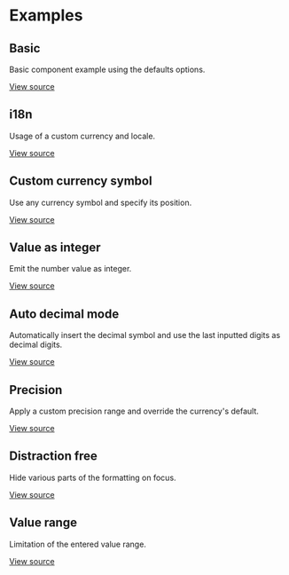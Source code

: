 # Examples

## Basic
Basic component example using the defaults options.
<Basic/>

[View source](https://github.com/dm4t2/vue-currency-input/blob/master/docs/.vuepress/components/Basic.vue)

## i18n
Usage of a custom currency and locale.
<i18n/>

[View source](https://github.com/dm4t2/vue-currency-input/blob/master/docs/.vuepress/components/i18n.vue)

## Custom currency symbol
Use any currency symbol and specify its position.
<CustomCurrencySymbol/>

[View source](https://github.com/dm4t2/vue-currency-input/blob/master/docs/.vuepress/components/CustomCurrencySymbol.vue)

## Value as integer
Emit the number value as integer.
<ValueAsInteger/>

[View source](https://github.com/dm4t2/vue-currency-input/blob/master/docs/.vuepress/components/ValueAsInteger.vue)

## Auto decimal mode
Automatically insert the decimal symbol and use the last inputted digits as decimal digits.
<AutoDecimalMode/>

[View source](https://github.com/dm4t2/vue-currency-input/blob/master/docs/.vuepress/components/AutoDecimalMode.vue)

## Precision
Apply a custom precision range and override the currency's default.
<Precision/>

[View source](https://github.com/dm4t2/vue-currency-input/blob/master/docs/.vuepress/components/Precision.vue)

## Distraction free
Hide various parts of the formatting on focus.
<DistractionFree/>

[View source](https://github.com/dm4t2/vue-currency-input/blob/master/docs/.vuepress/components/DistractionFree.vue)

## Value range
Limitation of the entered value range.
<ValueRange/>

[View source](https://github.com/dm4t2/vue-currency-input/blob/master/docs/.vuepress/components/ValueRange.vue)

